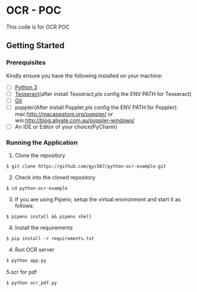 

# OCR - POC 

This code  is for OCR POC

## Getting Started

### Prerequisites

Kindly ensure you have the following installed on your machine:

- [ ] [Python 3](https://realpython.com/installing-python/)
- [ ] [Tesseract](https://github.com/tesseract-ocr/tesseract/wiki#installation)(after install Tesseract,pls config the ENV PATH for Tesseract)
- [ ] [Git]()
- [ ] poppler(After install Poppler,pls config the ENV PATH for Poppler): mac:http://macappstore.org/poppler/  or win:http://blog.alivate.com.au/poppler-windows/
- [ ] An IDE or Editor of your choice(PyCharm)

### Running the Application

1. Clone the repository
```
$ git clone https://github.com/gyc567/python-ocr-example.git
```

2. Check into the cloned repository
```
$ cd python-ocr-example
```

3. If you are using Pipenv, setup the virtual environment and start it as follows:
```
$ pipenv install && pipenv shell
```

4. Install the requirements
```
$ pip install -r requirements.txt
```

4. Run OCR server
```markdown
$ python app.py
```

  5.ocr for pdf

```markdown
$ python ocr_pdf.py
```

  

  